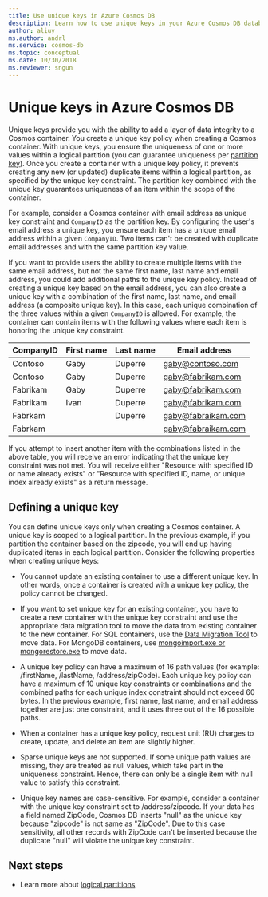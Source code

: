 ```yaml
---
title: Use unique keys in Azure Cosmos DB
description: Learn how to use unique keys in your Azure Cosmos DB database
author: aliuy
ms.author: andrl
ms.service: cosmos-db
ms.topic: conceptual
ms.date: 10/30/2018
ms.reviewer: sngun
---
```


# Unique keys in Azure Cosmos DB

Unique keys provide you with the ability to add a layer of data integrity to a Cosmos container. You create a unique key policy when creating a Cosmos container. With unique keys, you ensure the uniqueness of one or more values within a logical partition (you can guarantee uniqueness per [partition key](partition-data.md)). Once you create a container with a unique key policy, it prevents creating any new (or updated) duplicate items within a logical partition, as specified by the unique key constraint. The partition key combined with the unique key guarantees uniqueness of an item within the scope of the container.

For example, consider a Cosmos container with email address as unique key constraint and `CompanyID` as the partition key. By configuring the user's email address a unique key, you ensure each item has a unique email address within a given `CompanyID`. Two items can't be created with duplicate email addresses and with the same partition key value.  

If you want to provide users the ability to create multiple items with the same email address, but not the same first name, last name and email address, you could add additional paths to the unique key policy. Instead of creating a unique key based on the email address, you can also create a unique key with a combination of the first name, last name, and email address (a composite unique key). In this case, each unique combination of the three values within a given `CompanyID` is allowed. For example, the container can contain items with the following values where each item is honoring the unique key constraint.

|CompanyID|First name|Last name|Email address|
|---|---|---|---|
|Contoso|Gaby|Duperre|gaby@contoso.com |
|Contoso|Gaby|Duperre|gaby@fabrikam.com|
|Fabrikam|Gaby|Duperre|gaby@fabrikam.com|
|Fabrikam|Ivan|Duperre|gaby@fabrikam.com|
|Fabrkam|   |Duperre|gaby@fabraikam.com|
|Fabrkam|   |   |gaby@fabraikam.com|

If you attempt to insert another item with the combinations listed in the above table, you will receive an error indicating that the unique key constraint was not met. You will receive either "Resource with specified ID or name already exists" or "Resource with specified ID, name, or unique index already exists" as a return message.  

## Defining a unique key

You can define unique keys only when creating a Cosmos container. A unique key is scoped to a logical partition. In the previous example, if you partition the container based on the zipcode, you will end up having duplicated items in each logical partition. Consider the following properties when creating unique keys:

* You cannot update an existing container to use a different unique key. In other words, once a container is created with a unique key policy, the policy cannot be changed.

* If you want to set unique key for an existing container, you have to create a new container with the unique key constraint and use the appropriate data migration tool to move the data from existing container to the new container. For SQL containers, use the [Data Migration Tool](import-data.md) to move data. For MongoDB containers, use [mongoimport.exe or mongorestore.exe](mongodb-migrate.md) to move data.

* A unique key policy can have a maximum of 16 path values (for example: /firstName, /lastName, /address/zipCode). Each unique key policy can have a maximum of 10 unique key constraints or combinations and the combined paths for each unique index constraint should not exceed 60 bytes. In the previous example, first name, last name, and email address together are just one constraint, and it uses three out of the 16 possible paths.

* When a container has a unique key policy, request unit (RU) charges to create, update, and delete an item are slightly higher.

* Sparse unique keys are not supported. If some unique path values are missing, they are treated as null values, which take part in the uniqueness constraint. Hence, there can only be a single item with null value to satisfy this constraint.

* Unique key names are case-sensitive. For example, consider a container with the unique key constraint set to /address/zipcode. If your data has a field named ZipCode, Cosmos DB inserts "null" as the unique key because "zipcode" is not same as "ZipCode". Due to this case sensitivity, all other records with ZipCode can't be inserted because the duplicate "null" will violate the unique key constraint.

## Next steps

* Learn more about [logical partitions](partition-data.md)
